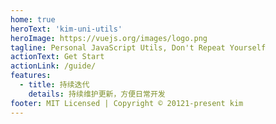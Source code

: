 ```yaml
---
home: true
heroText: 'kim-uni-utils'
heroImage: https://vuejs.org/images/logo.png
tagline: Personal JavaScript Utils, Don't Repeat Yourself
actionText: Get Start
actionLink: /guide/
features:
  - title: 持续迭代
    details: 持续维护更新，方便日常开发
footer: MIT Licensed | Copyright © 20121-present kim
---
```


